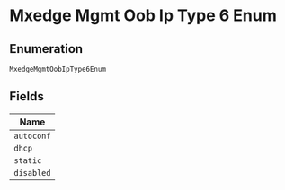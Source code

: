 
# Mxedge Mgmt Oob Ip Type 6 Enum

## Enumeration

`MxedgeMgmtOobIpType6Enum`

## Fields

| Name |
|  --- |
| `autoconf` |
| `dhcp` |
| `static` |
| `disabled` |

